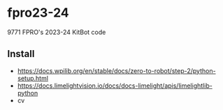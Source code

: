 # fpro23-24
9771 FPRO's 2023-24 KitBot code

## Install 
- https://docs.wpilib.org/en/stable/docs/zero-to-robot/step-2/python-setup.html
- https://docs.limelightvision.io/docs/docs-limelight/apis/limelightlib-python
- cv 